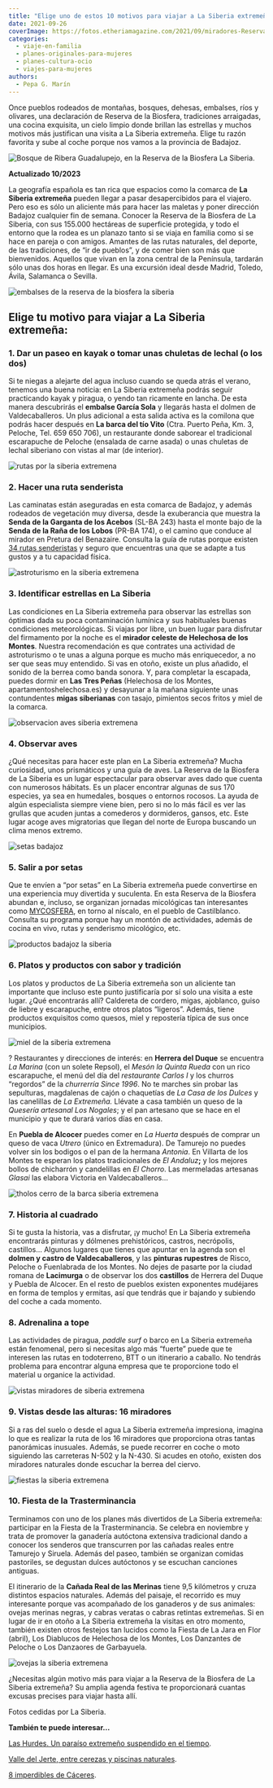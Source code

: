 ```yaml
---
title: "Elige uno de estos 10 motivos para viajar a La Siberia extremeña"
date: 2021-09-26
coverImage: https://fotos.etheriamagazine.com/2021/09/miradores-Reserva-Biosfera-La-Siberia.jpg
categories: 
  - viaje-en-familia
  - planes-originales-para-mujeres
  - planes-cultura-ocio
  - viajes-para-mujeres
authors: 
  - Pepa G. Marín
---
```


Once pueblos rodeados de montañas, bosques, dehesas, embalses, ríos y olivares, una 
declaración de Reserva de la Biosfera, tradiciones arraigadas, una cocina exquisita, un 
cielo limpio donde brillan las estrellas y muchos motivos más justifican una visita a La 
Siberia extremeña. Elige tu razón favorita y sube al coche porque nos vamos a la 
provincia de Badajoz. 

![Bosque de Ribera Guadalupejo, en la Reserva de la Biosfera La Siberia.](https://fotos.etheriamagazine.com/2021/09/bosque-ribera-Reserva-Biosfera-La-Siberia.jpg "Bosque de Ribera Guadalupejo, en la Reserva de la Biosfera La Siberia.")

**Actualizado 10/2023** 

La geografía española es tan rica que espacios como la comarca de **La Siberia 
extremeña** pueden llegar a pasar desapercibidos para el viajero. Pero eso es sólo un 
aliciente más para hacer las maletas y poner dirección Badajoz cualquier fin de semana. 
Conocer la Reserva de la Biosfera de La Siberia, con sus 155.000 hectáreas de superficie 
protegida, y todo el entorno que la rodea es un planazo tanto si se viaja en familia 
como si se hace en pareja o con amigos. Amantes de las rutas naturales, del deporte, de 
las tradiciones, de “ir de pueblos”, y de comer bien son más que bienvenidos. Aquellos 
que vivan en la zona central de la Península, tardarán sólo unas dos horas en llegar. Es 
una excursión ideal desde Madrid, Toledo, Ávila, Salamanca o Sevilla. 

![embalses de la reserva de la biosfera la siberia](https://fotos.etheriamagazine.com/2021/09/kayak-Reserva-Biosfera-La-Siberia.jpg "En la Reserva de la Biosfera de La Siberia existen auténticos mares de interior.")

## Elige tu motivo para viajar a La Siberia extremeña:

### 1\. Dar un paseo en kayak o tomar unas chuletas de lechal (o los dos)

Si te niegas a alejarte del agua incluso cuando se queda atrás el verano, tenemos una 
buena noticia: en La Siberia extremeña podrás seguir practicando kayak y piragua, o 
yendo tan ricamente en lancha. De esta manera descubrirás el **embalse García Sola** y 
llegarás hasta el dolmen de Valdecaballeros. Un plus adicional a esta salida activa es 
la comilona que podrás hacer después en **La barca del tío Vito** (Ctra. Puerto Peña, 
Km. 3, Peloche, Tel. 659 650 706), un restaurante donde saborear el tradicional 
escarapuche de Peloche (ensalada de carne asada) o unas chuletas de lechal siberiano con 
vistas al mar (de interior). 

![rutas por la siberia extremena](https://fotos.etheriamagazine.com/2021/09/senderismo-Reserva-Biosfera-La-Siberia.jpg "Los ecosistemas son tan variados en La Siberia que cada ruta es un descubrimiento.")

### 2\. Hacer una ruta senderista

Las caminatas están aseguradas en esta comarca de Badajoz, y además rodeados de 
vegetación muy diversa, desde la exuberancia que muestra la **Senda de la Garganta de 
los Acebos** (SL-BA 243) hasta el monte bajo de la **Senda de la Raña de los Lobos** 
(PR-BA 174), o el camino que conduce al mirador en Pretura del Benazaire. Consulta la 
guía de rutas porque existen [34 rutas 
senderistas](https://turismolasiberia.juntaex.es/senderismo) y seguro que encuentras una 
que se adapte a tus gustos y a tu capacidad física. 

![astroturismo en la siberia extremena](https://fotos.etheriamagazine.com/2021/09/Reserva-Biosfera-La-Siberia-astroturismo.jpg "Al caer la noche el espectáculo está en el cielo.")

### 3\. Identificar estrellas en La Siberia

Las condiciones en La Siberia extremeña para observar las estrellas son óptimas dada su 
poca contaminación lumínica y sus habituales buenas condiciones meteorológicas. Si 
viajas por libre, un buen lugar para disfrutar del firmamento por la noche es el 
**mirador celeste de Helechosa de los Montes**. Nuestra recomendación es que contrates 
una actividad de astroturismo o te unas a alguna porque es mucho más enriquecedor, a no 
ser que seas muy entendido. Si vas en otoño, existe un plus añadido, el sonido de la 
berrea como banda sonora. Y, para completar la escapada, puedes dormir en **Las Tres 
Peñas** (Helechosa de los Montes, apartamentoshelechosa.es) y desayunar a la mañana 
siguiente unas contundentes **migas siberianas** con tasajo, pimientos secos fritos y 
miel de la comarca. 

![observacion aves siberia extremena](https://fotos.etheriamagazine.com/2021/09/observar-aves-Reserva-Biosfera-La-Siberia-683x1024.jpg "Observar aves, una actividad para toda la familia en la Reserva de la Biosfera La Siberia")

### 4\. Observar aves

¿Qué necesitas para hacer este plan en La Siberia extremeña? Mucha curiosidad, unos 
prismáticos y una guía de aves. La Reserva de la Biosfera de La Siberia es un lugar 
espectacular para observar aves dado que cuenta con numerosos hábitats. Es un placer 
encontrar algunas de sus 170 especies, ya sea en humedales, bosques o entornos rocosos. 
La ayuda de algún especialista siempre viene bien, pero si no lo más fácil es ver las 
grullas que acuden juntas a comederos y dormideros, gansos, etc. Este lugar acoge aves 
migratorias que llegan del norte de Europa buscando un clima menos extremo. 

![setas badajoz](https://fotos.etheriamagazine.com/2021/09/coger-setas.jpg "Las setas son las protagonistas del otoño.")

### 5\. Salir a por setas

Que te envíen a “por setas” en La Siberia extremeña puede convertirse en una experiencia 
muy divertida y suculenta. En esta Reserva de la Biosfera abundan e, incluso, se 
organizan jornadas micológicas tan interesantes como [MYCOSFERA](http://www.mycosfera.es/), 
en torno al níscalo, en el pueblo de Castilblanco. Consulta su programa porque hay un 
montón de actividades, además de cocina en vivo, rutas y senderismo micológico, etc. 

![productos badajoz la siberia](https://fotos.etheriamagazine.com/2021/09/productos-La-Siberia-extremena.jpg "Quesos, embutido, miel, repostería... el pícnic perfecto.")

### 6\. Platos y productos con sabor y tradición

Los platos y productos de La Siberia extremeña son un aliciente tan importante que 
incluso este punto justificaría por sí solo una visita a este lugar. ¿Qué encontrarás 
allí? Caldereta de cordero, migas, ajoblanco, guiso de liebre y escarapuche, entre otros 
platos “ligeros”. Además, tiene productos exquisitos como quesos, miel y repostería 
típica de sus once municipios. 

![miel de la siberia extremena](https://fotos.etheriamagazine.com/2021/09/miel-Reserva-Biosfera-La-Siberia.jpg "La Siberia extremeña es uno de los mayores lugares de producción de miel.")

? Restaurantes y direcciones de interés: en **Herrera del Duque** se encuentra _La 
Marina_ (con un solete Repsol), el _Mesón la Quinta Rueda_ con un rico escarapuche, el 
menú del día del _restaurante Carlos I_ y los churros “regordos” de la _churrerría Since 
1996_. No te marches sin probar las sepulturas, magdalenas de cajón o chaquetías de _La 
Casa de los Dulces_ y las canelillas de _La Extremeña._ Llévate a casa también un queso 
de la _Quesería artesanal Los Nogales_; y el pan artesano que se hace en el municipio y 
que te durará varios días en casa. 

En **Puebla de Alcocer** puedes comer en _La Huerta_ después de comprar un queso de vaca 
_Utrero_ (único en Extremadura). De Tamurejo no puedes volver sin los bodigos o el pan 
de la hermana _Antonia_. En Villarta de los Montes te esperan los platos tradicionales 
de _El Andaluz_**;** y los mejores bollos de chicharrón y candelillas en _El Chorro_. 
Las mermeladas artesanas _Glasai_ las elabora Victoria en Valdecaballeros… 

![tholos cerro de la barca siberia extremena](https://fotos.etheriamagazine.com/2021/09/ruta-historica-La-Siberia-extremena.jpg "Tholos del Cerro de la Barca.")

### 7\. Historia al cuadrado

Si te gusta la historia, vas a disfrutar, ¡y mucho! En La Siberia extremeña encontrarás 
pinturas y dólmenes prehistóricos, castros, necrópolis, castillos… Algunos lugares que 
tienes que apuntar en la agenda son el **dolmen y castro de Valdecaballeros**, y las 
**pinturas rupestres** de Risco, Peloche o Fuenlabrada de los Montes. No dejes de 
pasarte por la ciudad romana de **Lacimurga** o de observar los dos **castillos** de 
Herrera del Duque y Puebla de Alcocer. En el resto de pueblos existen exponentes 
mudéjares en forma de templos y ermitas, así que tendrás que ir bajando y subiendo del 
coche a cada momento. 

### 8\. Adrenalina a tope

Las actividades de piragua, _paddle surf_ o barco en La Siberia extremeña están 
fenomenal, pero si necesitas algo más “fuerte” puede que te interesen las rutas en 
todoterreno, BTT o un itinerario a caballo. No tendrás problema para encontrar alguna 
empresa que te proporcione todo el material u organice la actividad. 

![vistas miradores de siberia extremena](https://fotos.etheriamagazine.com/2021/09/miradores-Reserva-Biosfera-La-Siberia.jpg "Los miradores de La Siberia extremeña regalan bellísimas panorámicas.")

### 9\. Vistas desde las alturas: 16 miradores

Si a ras del suelo o desde el agua La Siberia extremeña impresiona, imagina lo que es 
realizar la ruta de los 16 miradores que proporciona otras tantas panorámicas inusuales. 
Además, se puede recorrer en coche o moto siguiendo las carreteras N-502 y la N-430. Si 
acudes en otoño, existen dos miradores naturales donde escuchar la berrea del ciervo. 

![fiestas la siberia extremena](https://fotos.etheriamagazine.com/2021/09/Fiestas-la-Siberia-extremena.jpg "Las tradiciones en La Siberia extremeña están muy arraigadas.")

### 10\. Fiesta de la Trasterminancia

Terminamos con uno de los planes más divertidos de La Siberia extremeña: participar en 
la Fiesta de la Trasterminancia. Se celebra en noviembre y trata de promover la 
ganadería autóctona extensiva tradicional dando a conocer los senderos que transcurren 
por las cañadas reales entre Tamurejo y Siruela. Además del paseo, también se organizan 
comidas pastoriles, se degustan dulces autóctonos y se escuchan canciones antiguas. 

El itinerario de la **Cañada Real de las Merinas** tiene 9,5 kilómetros y cruza 
distintos espacios naturales. Además del paisaje, el recorrido es muy interesante porque 
vas acompañado de los ganaderos y de sus animales: ovejas merinas negras, y cabras 
veratas o cabras retintas extremeñas. Si en lugar de ir en otoño a La Siberia extremeña 
la visitas en otro momento, también existen otros festejos tan lucidos como la Fiesta de 
La Jara en Flor (abril), Los Diablucos de Helechosa de los Montes, Los Danzantes de 
Peloche o Los Danzaores de Garbayuela. 

![ovejas la siberia extremena](https://fotos.etheriamagazine.com/2021/09/ovejas-reserva-biosfera-La-Siberia.jpg "Ovejas en La Siberia extremeña.")

¿Necesitas algún motivo más para viajar a la Reserva de la Biosfera de La Siberia 
extremeña? Su amplia agenda festiva te proporcionará cuantas excusas precises para 
viajar hasta allí. 

Fotos cedidas por La Siberia. 

**También te puede interesar…** 

[Las Hurdes. Un paraíso extremeño suspendido en el 
tiempo](https://etheriamagazine.com/2020/07/21/viajes-espana-las-hurdes-un-paraiso-extremeno/). 

[Valle del Jerte, entre cerezas y piscinas 
naturales](https://etheriamagazine.com/2020/06/17/viajes-por-espana-alle-del-jerte-piscinas-naturales-cerezas/). 

[8 imperdibles de 
Cáceres](https://etheriamagazine.com/2020/05/26/escapadas-espana-8-imprescindibles-en-caceres-en-clave-historica/).
